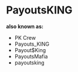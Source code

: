 # PayoutsKING

**also known as:**
- PK Crew
- Payouts_KING
- Payout$King
- PayoutsMafia
- payoutsking
